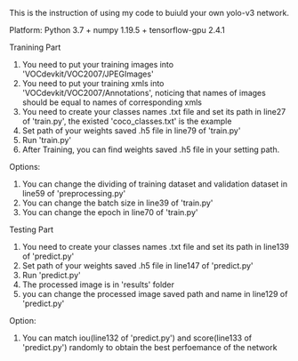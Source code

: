 This is the instruction of using my code to buiuld your own yolo-v3 network.

Platform: Python 3.7 + numpy 1.19.5 + tensorflow-gpu 2.4.1

Tranining Part
1. You need to put your training images into 'VOCdevkit/VOC2007/JPEGImages'
2. You need to put your training xmls into 'VOCdevkit/VOC2007/Annotations', noticing that names of images should be equal to names of corresponding xmls
3. You need to create your classes names .txt file and set its path in line27 of  'train.py', the existed 'coco_classes.txt' is the example
4. Set path of your weights saved .h5 file in line79 of 'train.py' 
5. Run 'train.py'
6. After Training, you can find weights saved .h5 file in your setting path.

Options:
1. You can change the dividing of training dataset and validation dataset in line59 of 'preprocessing.py'
2. You can change the batch size in line39 of 'train.py'
3. You can change the epoch in line70 of 'train.py'

Testing Part
1. You need to create your classes names .txt file and set its path in line139 of 'predict.py'
2. Set path of your weights saved .h5 file in line147 of 'predict.py' 
2. Run 'predict.py'
3. The processed image is in 'results' folder
4. you can change the processed image saved path and name in line129 of 'predict.py'

Option:
1. You can match iou(line132 of 'predict.py') and score(line133 of 'predict.py') randomly to obtain the best perfoemance of the network